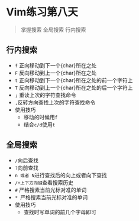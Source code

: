 # Vim练习第八天

> 掌握搜索 全局搜索 行内搜索

## 行内搜索

- `f` 正向移动到下一个{char}所在之处
- `F` 反向移动到上一个{char}所在之处
- `t` 正向移动到下一个{char}所在之处的前一个字符上
- `T` 反向移动到上一个{char}所在之处的后一个字符上
- `;` 重读上次的字符查找命令
- `,`反转方向查找上次的字符查找命令 
- 使用技巧
  - 移动的时候用`f`
  - 结合`c/d`使用`t`

## 全局搜索

- `/`向后查找
- `?`向前查找
- `n 或者 N`进行查找后的向上或者向下查找
- `/+上下方向键`查看搜索历史
- `#` 严格搜素当前光标对准的单词
- `* `严格搜素当前光标对准的单词
- 使用技巧
  - 查找时写单词的前几个字母即可

